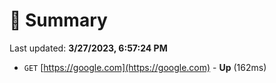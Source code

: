 # 📖 Summary
Last updated: **3/27/2023, 6:57:24 PM**

- `GET` [https://google.com](https://google.com) - **Up** (162ms)
